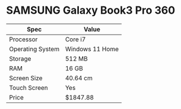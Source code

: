 # SAMSUNG Galaxy Book3 Pro 360

| Spec | Value |
|---|---|
| Processor | Core i7 |
| Operating System | Windows 11 Home |
| Storage | 512 MB |
| RAM | 16 GB |
| Screen Size | 40.64 cm |
| Touch Screen | Yes |
| Price | $1847.88 |
